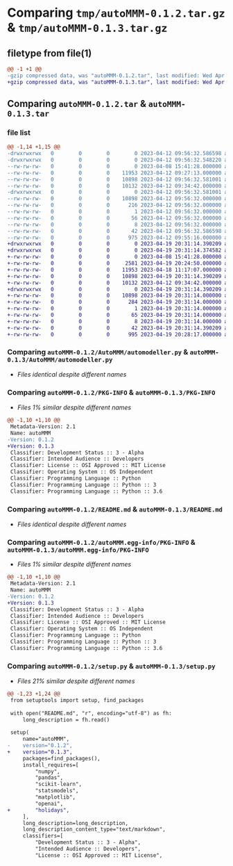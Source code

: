 # Comparing `tmp/autoMMM-0.1.2.tar.gz` & `tmp/autoMMM-0.1.3.tar.gz`

## filetype from file(1)

```diff
@@ -1 +1 @@
-gzip compressed data, was "autoMMM-0.1.2.tar", last modified: Wed Apr 12 09:56:32 2023, max compression
+gzip compressed data, was "autoMMM-0.1.3.tar", last modified: Wed Apr 19 20:31:14 2023, max compression
```

## Comparing `autoMMM-0.1.2.tar` & `autoMMM-0.1.3.tar`

### file list

```diff
@@ -1,14 +1,15 @@
-drwxrwxrwx   0        0        0        0 2023-04-12 09:56:32.586598 autoMMM-0.1.2/
-drwxrwxrwx   0        0        0        0 2023-04-12 09:56:32.548220 autoMMM-0.1.2/AutoMMM/
--rw-rw-rw-   0        0        0        0 2023-04-08 15:41:28.000000 autoMMM-0.1.2/AutoMMM/__init__.py
--rw-rw-rw-   0        0        0    11953 2023-04-12 09:27:13.000000 autoMMM-0.1.2/AutoMMM/automodeller.py
--rw-rw-rw-   0        0        0    10898 2023-04-12 09:56:32.581001 autoMMM-0.1.2/PKG-INFO
--rw-rw-rw-   0        0        0    10132 2023-04-12 09:34:42.000000 autoMMM-0.1.2/README.md
-drwxrwxrwx   0        0        0        0 2023-04-12 09:56:32.581001 autoMMM-0.1.2/autoMMM.egg-info/
--rw-rw-rw-   0        0        0    10898 2023-04-12 09:56:32.000000 autoMMM-0.1.2/autoMMM.egg-info/PKG-INFO
--rw-rw-rw-   0        0        0      216 2023-04-12 09:56:32.000000 autoMMM-0.1.2/autoMMM.egg-info/SOURCES.txt
--rw-rw-rw-   0        0        0        1 2023-04-12 09:56:32.000000 autoMMM-0.1.2/autoMMM.egg-info/dependency_links.txt
--rw-rw-rw-   0        0        0       56 2023-04-12 09:56:32.000000 autoMMM-0.1.2/autoMMM.egg-info/requires.txt
--rw-rw-rw-   0        0        0        8 2023-04-12 09:56:32.000000 autoMMM-0.1.2/autoMMM.egg-info/top_level.txt
--rw-rw-rw-   0        0        0       42 2023-04-12 09:56:32.586598 autoMMM-0.1.2/setup.cfg
--rw-rw-rw-   0        0        0      975 2023-04-12 09:55:16.000000 autoMMM-0.1.2/setup.py
+drwxrwxrwx   0        0        0        0 2023-04-19 20:31:14.390209 autoMMM-0.1.3/
+drwxrwxrwx   0        0        0        0 2023-04-19 20:31:14.374582 autoMMM-0.1.3/AutoMMM/
+-rw-rw-rw-   0        0        0        0 2023-04-08 15:41:28.000000 autoMMM-0.1.3/AutoMMM/__init__.py
+-rw-rw-rw-   0        0        0     2581 2023-04-19 20:24:50.000000 autoMMM-0.1.3/AutoMMM/autoholidays.py
+-rw-rw-rw-   0        0        0    11953 2023-04-18 11:17:07.000000 autoMMM-0.1.3/AutoMMM/automodeller.py
+-rw-rw-rw-   0        0        0    10898 2023-04-19 20:31:14.390209 autoMMM-0.1.3/PKG-INFO
+-rw-rw-rw-   0        0        0    10132 2023-04-12 09:34:42.000000 autoMMM-0.1.3/README.md
+drwxrwxrwx   0        0        0        0 2023-04-19 20:31:14.390209 autoMMM-0.1.3/autoMMM.egg-info/
+-rw-rw-rw-   0        0        0    10898 2023-04-19 20:31:14.000000 autoMMM-0.1.3/autoMMM.egg-info/PKG-INFO
+-rw-rw-rw-   0        0        0      284 2023-04-19 20:31:14.000000 autoMMM-0.1.3/autoMMM.egg-info/SOURCES.txt
+-rw-rw-rw-   0        0        0        1 2023-04-19 20:31:14.000000 autoMMM-0.1.3/autoMMM.egg-info/dependency_links.txt
+-rw-rw-rw-   0        0        0       65 2023-04-19 20:31:14.000000 autoMMM-0.1.3/autoMMM.egg-info/requires.txt
+-rw-rw-rw-   0        0        0        8 2023-04-19 20:31:14.000000 autoMMM-0.1.3/autoMMM.egg-info/top_level.txt
+-rw-rw-rw-   0        0        0       42 2023-04-19 20:31:14.390209 autoMMM-0.1.3/setup.cfg
+-rw-rw-rw-   0        0        0      995 2023-04-19 20:28:17.000000 autoMMM-0.1.3/setup.py
```

### Comparing `autoMMM-0.1.2/AutoMMM/automodeller.py` & `autoMMM-0.1.3/AutoMMM/automodeller.py`

 * *Files identical despite different names*

### Comparing `autoMMM-0.1.2/PKG-INFO` & `autoMMM-0.1.3/PKG-INFO`

 * *Files 1% similar despite different names*

```diff
@@ -1,10 +1,10 @@
 Metadata-Version: 2.1
 Name: autoMMM
-Version: 0.1.2
+Version: 0.1.3
 Classifier: Development Status :: 3 - Alpha
 Classifier: Intended Audience :: Developers
 Classifier: License :: OSI Approved :: MIT License
 Classifier: Operating System :: OS Independent
 Classifier: Programming Language :: Python
 Classifier: Programming Language :: Python :: 3
 Classifier: Programming Language :: Python :: 3.6
```

### Comparing `autoMMM-0.1.2/README.md` & `autoMMM-0.1.3/README.md`

 * *Files identical despite different names*

### Comparing `autoMMM-0.1.2/autoMMM.egg-info/PKG-INFO` & `autoMMM-0.1.3/autoMMM.egg-info/PKG-INFO`

 * *Files 1% similar despite different names*

```diff
@@ -1,10 +1,10 @@
 Metadata-Version: 2.1
 Name: autoMMM
-Version: 0.1.2
+Version: 0.1.3
 Classifier: Development Status :: 3 - Alpha
 Classifier: Intended Audience :: Developers
 Classifier: License :: OSI Approved :: MIT License
 Classifier: Operating System :: OS Independent
 Classifier: Programming Language :: Python
 Classifier: Programming Language :: Python :: 3
 Classifier: Programming Language :: Python :: 3.6
```

### Comparing `autoMMM-0.1.2/setup.py` & `autoMMM-0.1.3/setup.py`

 * *Files 21% similar despite different names*

```diff
@@ -1,23 +1,24 @@
 from setuptools import setup, find_packages
 
 with open("README.md", "r", encoding="utf-8") as fh:
     long_description = fh.read()
 
 setup(
     name="autoMMM",
-    version="0.1.2",
+    version="0.1.3",
     packages=find_packages(),
     install_requires=[
         "numpy",
         "pandas",
         "scikit-learn",
         "statsmodels",
         "matplotlib",
         "openai",
+        "holidays",
     ],
     long_description=long_description,
     long_description_content_type="text/markdown",
     classifiers=[
         "Development Status :: 3 - Alpha",
         "Intended Audience :: Developers",
         "License :: OSI Approved :: MIT License",
```

